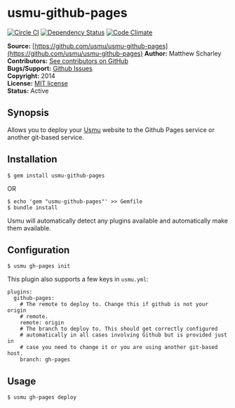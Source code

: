 # usmu-github-pages

[![Circle CI](https://circleci.com/gh/usmu/usmu-github-pages/tree/master.svg?style=svg)](https://circleci.com/gh/usmu/usmu-github-pages/tree/master)
[![Dependency Status](https://gemnasium.com/usmu/usmu-github-pages.svg)](https://gemnasium.com/usmu/usmu-github-pages)
[![Code Climate](https://codeclimate.com/github/usmu/usmu-github-pages/badges/gpa.svg)](https://codeclimate.com/github/usmu/usmu-github-pages)

**Source:** [https://github.com/usmu/usmu-github-pages](https://github.com/usmu/usmu-github-pages)
**Author:** Matthew Scharley  
**Contributors:** [See contributors on GitHub][gh-contrib]  
**Bugs/Support:** [Github Issues][gh-issues]  
**Copyright:** 2014  
**License:** [MIT license][license]  
**Status:** Active

## Synopsis

Allows you to deploy your [Usmu][usmu] website to the Github Pages service or another git-based service.

## Installation

    $ gem install usmu-github-pages

OR

    $ echo 'gem "usmu-github-pages"' >> Gemfile
    $ bundle install

Usmu will automatically detect any plugins available and automatically make them available.

## Configuration

    $ usmu gh-pages init

This plugin also supports a few keys in `usmu.yml`:

    plugins:
      github-pages:
        # The remote to deploy to. Change this if github is not your origin
        # remote.
        remote: origin
        # The branch to deploy to. This should get correctly configured
        # automatically in all cases involving Github but is provided just in
        # case you need to change it or you are using another git-based host.
        branch: gh-pages

## Usage

    $ usmu gh-pages deploy

  [gh-contrib]: https://github.com/usmu/usmu-github-pages/graphs/contributors
  [gh-issues]: https://github.com/usmu/usmu-github-pages/issues
  [license]: https://github.com/usmu/usmu-github-pages/blob/master/LICENSE.md
  [usmu]: https://github.com/usmu/usmu
